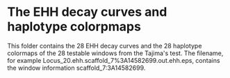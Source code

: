 # The EHH decay curves and haplotype colorpmaps

This folder contains the 28 EHH decay curves and the 28 haplotype 
colormaps of the 28 testable windows from the Tajima's test.
The filename, for example Locus_20.ehh.scaffold_7%3A14582699.out.ehh.eps,
contains the window information scaffold_7:3A14582699.
